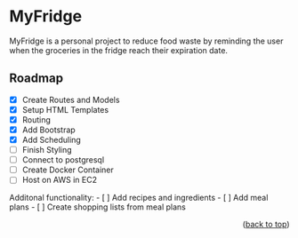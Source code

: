 # MyFridge
<!--ABOUT THE PROJECT-->
MyFridge is a personal project to reduce food waste by reminding the user when the groceries in the fridge reach their expiration date. 






<!-- ROADMAP -->
## Roadmap

- [x] Create Routes and Models
- [x] Setup HTML Templates
- [x] Routing 
- [x] Add Bootstrap
- [x] Add Scheduling 
- [ ] Finish Styling 
- [ ] Connect to postgresql
- [ ] Create Docker Container
- [ ] Host on AWS in EC2 

Additonal functionality:
    - [ ] Add recipes and ingredients
    - [ ] Add meal plans
    - [ ] Create shopping lists from meal plans 

<p align="right">(<a href="#readme-top">back to top</a>)</p>
